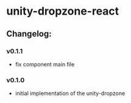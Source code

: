 # unity-dropzone-react

## Changelog:

### v0.1.1
- fix component main file

### v0.1.0
- initial implementation of the unity-dropzone
